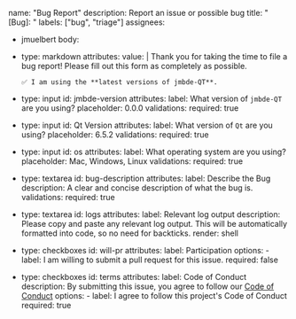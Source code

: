 name: "Bug Report"
description: Report an issue or possible bug
title: "\[Bug\]:  "
labels: \["bug", "triage"\]
assignees:

- jmuelbert
  body:

- type: markdown
  attributes:
  value: |
  Thank you for taking the time to file a bug report! Please fill out this form as completely as possible.

  ```
  ✅ I am using the **latest versions of jmbde-QT**.
  ```

- type: input
  id: jmbde-version
  attributes:
  label: What version of `jmbde-QT` are you using?
  placeholder: 0.0.0
  validations:
  required: true

- type: input
  id: Qt Version
  attributes:
  label: What version of `Qt` are you using?
  placeholder: 6.5.2
  validations:
  required: true

- type: input
  id: os
  attributes:
  label: What operating system are you using?
  placeholder: Mac, Windows, Linux
  validations:
  required: true

- type: textarea
  id: bug-description
  attributes:
  label: Describe the Bug
  description: A clear and concise description of what the bug is.
  validations:
  required: true

- type: textarea
  id: logs
  attributes:
  label: Relevant log output
  description: Please copy and paste any relevant log output. This will be automatically formatted into code, so no need for backticks.
  render: shell

- type: checkboxes
  id: will-pr
  attributes:
  label: Participation
  options:
  \- label: I am willing to submit a pull request for this issue.
  required: false

- type: checkboxes
  id: terms
  attributes:
  label: Code of Conduct
  description: By submitting this issue, you agree to follow our [Code of Conduct](https://github.com/jmuelbert/jmbde-QT/blob/main/CODE_OF_CONDUCT.md)
  options:
  \- label: I agree to follow this project's Code of Conduct
  required: true
